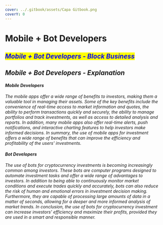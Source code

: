 ```yaml
---
cover: ../.gitbook/assets/Capa Gitbook.png
coverY: 0
---
```


# Mobile + Bot Developers

## _<mark style="color:blue;">Mobile + Bot Developers - Block Business</mark>_&#x20;



## _Mobile + Bot Developers - Explanation_

#### _Mobile Developers_

_The mobile apps offer a wide range of benefits to investors, making them a valuable tool in managing their assets. Some of the key benefits include the convenience of real-time access to market information and quotes, the ability to perform transactions quickly and securely, the ability to manage portfolios and track investments, as well as access to detailed analysis and reports. In addition, many mobile apps also offer real-time alerts, push notifications, and interactive charting features to help investors make informed decisions. In summary, the use of mobile apps for investment offers a wide range of benefits that can improve the efficiency and profitability of the users' investments._

#### _Bot Developers_

_The use of bots for cryptocurrency investments is becoming increasingly common among investors. These bots are computer programs designed to automate investment tasks and offer a wide range of advantages to investors. In addition to being able to continuously monitor market conditions and execute trades quickly and accurately, bots can also reduce the risk of human and emotional errors in investment decision making. Furthermore, they are capable of processing large amounts of data in a matter of seconds, allowing for a deeper and more informed analysis of market trends. In conclusion, the use of bots for cryptocurrency investment can increase investors' efficiency and maximize their profits, provided they are used in a smart and responsible manner._
